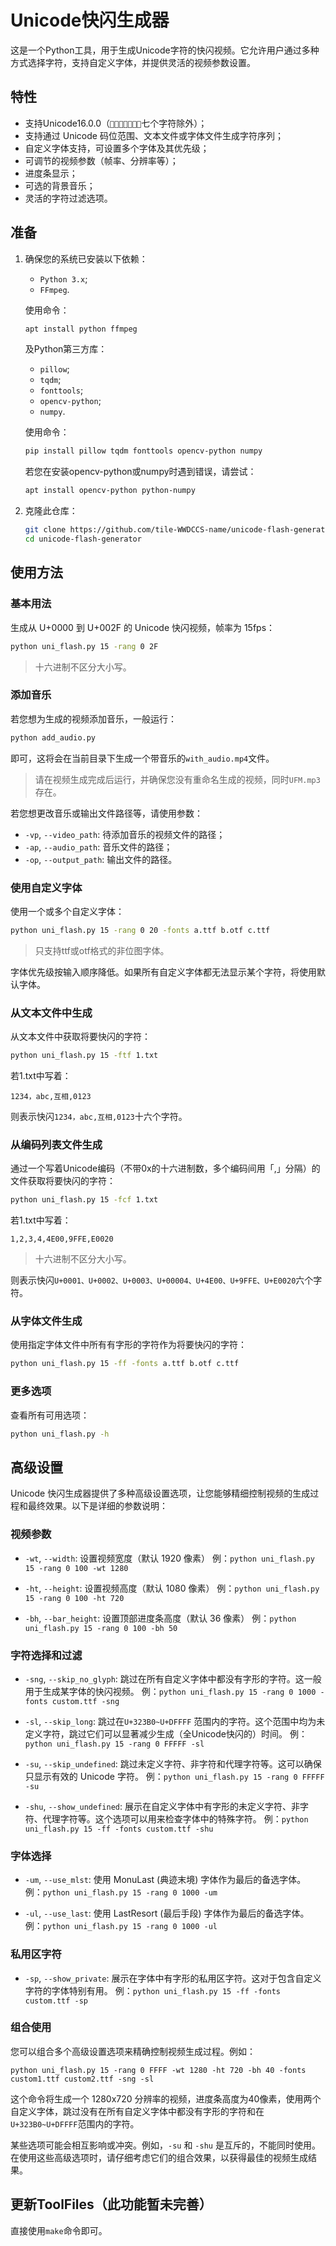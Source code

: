 # Unicode快闪生成器

这是一个Python工具，用于生成Unicode字符的快闪视频。它允许用户通过多种方式选择字符，支持自定义字体，并提供灵活的视频参数设置。

## 特性

- 支持Unicode16.0.0（`🪉🪏🪾🫆🫜🫟🫩`七个字符除外）；
- 支持通过 Unicode 码位范围、文本文件或字体文件生成字符序列；
- 自定义字体支持，可设置多个字体及其优先级；
- 可调节的视频参数（帧率、分辨率等）；
- 进度条显示；
- 可选的背景音乐；
- 灵活的字符过滤选项。

## 准备

1. 确保您的系统已安装以下依赖：
   - `Python 3.x`;
   - `FFmpeg`.
  
   使用命令：

   ```bash
   apt install python ffmpeg
   ```
 
   及Python第三方库：
   - `pillow`;
   - `tqdm`;
   - `fonttools`;
   - `opencv-python`;
   - `numpy`.
   
   使用命令：

   ```bash
   pip install pillow tqdm fonttools opencv-python numpy
   ```

   若您在安装opencv-python或numpy时遇到错误，请尝试：

   ```bash
   apt install opencv-python python-numpy
   ```

2. 克隆此仓库：

   ```bash
   git clone https://github.com/tile-WWDCCS-name/unicode-flash-generator
   cd unicode-flash-generator
   ```

## 使用方法

### 基本用法

生成从 U+0000 到 U+002F 的 Unicode 快闪视频，帧率为 15fps：

```bash
python uni_flash.py 15 -rang 0 2F
```

> 十六进制不区分大小写。

### 添加音乐

若您想为生成的视频添加音乐，一般运行：

```bash
python add_audio.py
```

即可，这将会在当前目录下生成一个带音乐的`with_audio.mp4`文件。

> 请在视频生成完成后运行，并确保您没有重命名生成的视频，同时`UFM.mp3`存在。

若您想更改音乐或输出文件路径等，请使用参数：
- `-vp`, `--video_path`: 待添加音乐的视频文件的路径；
- `-ap`, `--audio_path`: 音乐文件的路径；
- `-op`, `--output_path`: 输出文件的路径。


### 使用自定义字体

使用一个或多个自定义字体：

```bash
python uni_flash.py 15 -rang 0 20 -fonts a.ttf b.otf c.ttf
```

> 只支持ttf或otf格式的非位图字体。

字体优先级按输入顺序降低。如果所有自定义字体都无法显示某个字符，将使用默认字体。

### 从文本文件中生成

从文本文件中获取将要快闪的字符：

```bash
python uni_flash.py 15 -ftf 1.txt
```

若1.txt中写着：

```
1234，abc,互相,0123
```

则表示快闪`1234，abc,互相,0123`十六个字符。

### 从编码列表文件生成

通过一个写着Unicode编码（不带0x的十六进制数，多个编码间用「,」分隔）的文件获取将要快闪的字符：

```bash
python uni_flash.py 15 -fcf 1.txt
```

若1.txt中写着：

```
1,2,3,4,4E00,9FFE,E0020
```

> 十六进制不区分大小写。

则表示快闪`U+0001、U+0002、U+0003、U+00004、U+4E00、U+9FFE、U+E0020`六个字符。

### 从字体文件生成

使用指定字体文件中所有有字形的字符作为将要快闪的字符：

```bash
python uni_flash.py 15 -ff -fonts a.ttf b.otf c.ttf
```
### 更多选项

查看所有可用选项：

```bash
python uni_flash.py -h
```

## 高级设置

Unicode 快闪生成器提供了多种高级设置选项，让您能够精细控制视频的生成过程和最终效果。以下是详细的参数说明：

### 视频参数

- `-wt`, `--width`: 设置视频宽度（默认 1920 像素）
  例：`python uni_flash.py 15 -rang 0 100 -wt 1280`

- `-ht`, `--height`: 设置视频高度（默认 1080 像素）
  例：`python uni_flash.py 15 -rang 0 100 -ht 720`

- `-bh`, `--bar_height`: 设置顶部进度条高度（默认 36 像素）
  例：`python uni_flash.py 15 -rang 0 100 -bh 50`

### 字符选择和过滤

- `-sng`, `--skip_no_glyph`: 跳过在所有自定义字体中都没有字形的字符。这一般用于生成某字体的快闪视频。
  例：`python uni_flash.py 15 -rang 0 1000 -fonts custom.ttf -sng`

- `-sl`, `--skip_long`: 跳过在`U+323B0~U+DFFFF` 范围内的字符。这个范围中均为未定义字符，跳过它们可以显著减少生成（全Unicode快闪的）时间。
  例：`python uni_flash.py 15 -rang 0 FFFFF -sl`

- `-su`, `--skip_undefined`: 跳过未定义字符、非字符和代理字符等。这可以确保只显示有效的 Unicode 字符。
  例：`python uni_flash.py 15 -rang 0 FFFFF -su`

- `-shu`, `--show_undefined`: 展示在自定义字体中有字形的未定义字符、非字符、代理字符等。这个选项可以用来检查字体中的特殊字符。
  例：`python uni_flash.py 15 -ff -fonts custom.ttf -shu`

### 字体选择

- `-um`, `--use_mlst`: 使用 MonuLast (典迹末境) 字体作为最后的备选字体。
  例：`python uni_flash.py 15 -rang 0 1000 -um`

- `-ul`, `--use_last`: 使用 LastResort (最后手段) 字体作为最后的备选字体。
  例：`python uni_flash.py 15 -rang 0 1000 -ul`

### 私用区字符

- `-sp`, `--show_private`: 展示在字体中有字形的私用区字符。这对于包含自定义字符的字体特别有用。
  例：`python uni_flash.py 15 -ff -fonts custom.ttf -sp`

### 组合使用

您可以组合多个高级设置选项来精确控制视频生成过程。例如：

```
python uni_flash.py 15 -rang 0 FFFF -wt 1280 -ht 720 -bh 40 -fonts custom1.ttf custom2.ttf -sng -sl
```

这个命令将生成一个 1280x720 分辨率的视频，进度条高度为40像素，使用两个自定义字体，跳过没有在所有自定义字体中都没有字形的字符和在`U+323B0~U+DFFFF`范围内的字符。

某些选项可能会相互影响或冲突。例如，`-su` 和 `-shu` 是互斥的，不能同时使用。在使用这些高级选项时，请仔细考虑它们的组合效果，以获得最佳的视频生成结果。

## 更新ToolFiles（此功能暂未完善）

直接使用`make`命令即可。
